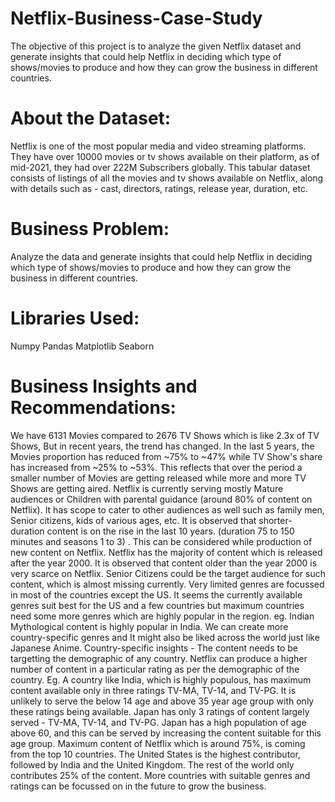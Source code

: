 # Netflix-Business-Case-Study

The objective of this project is to analyze the given Netflix dataset and generate insights that could help Netflix in deciding which type of shows/movies to produce and how they can grow the business in different countries.

# About the Dataset:
Netflix is one of the most popular media and video streaming platforms. They have over 10000 movies or tv shows available on their platform, as of mid-2021, they had over 222M Subscribers globally. This tabular dataset consists of listings of all the movies and tv shows available on Netflix, along with details such as - cast, directors, ratings, release year, duration, etc.

# Business Problem:
Analyze the data and generate insights that could help Netflix in deciding which type of shows/movies to produce and how they can grow the business in different countries.

# Libraries Used:
Numpy
Pandas
Matplotlib
Seaborn

# Business Insights and Recommendations:
We have 6131 Movies compared to 2676 TV Shows which is like 2.3x of TV Shows, But in recent years, the trend has changed. In the last 5 years, the Movies proportion has reduced from ~75% to ~47% while TV Show's share has increased from ~25% to ~53%. This reflects that over the period a smaller number of Movies are getting released while more and more TV Shows are getting aired.
Netflix is currently serving mostly Mature audiences or Children with parental guidance (around 80% of content on Netflix). It has scope to cater to other audiences as well such as family men, Senior citizens, kids of various ages, etc.
It is observed that shorter-duration content is on the rise in the last 10 years. (duration 75 to 150 minutes and seasons 1 to 3) . This can be considered while production of new content on Netflix.
Netflix has the majority of content which is released after the year 2000. It is observed that content older than the year 2000 is very scarce on Netflix. Senior Citizens could be the target audience for such content, which is almost missing currently.
Very limited genres are focussed in most of the countries except the US. It seems the currently available genres suit best for the US and a few countries but maximum countries need some more genres which are highly popular in the region. eg. Indian Mythological content is highly popular in India. We can create more country-specific genres and It might also be liked across the world just like Japanese Anime.
Country-specific insights - The content needs to be targetting the demographic of any country. Netflix can produce a higher number of content in a particular rating as per the demographic of the country. Eg. A country like India, which is highly populous, has maximum content available only in three ratings TV-MA, TV-14, and TV-PG. It is unlikely to serve the below 14 age and above 35 year age group with only these ratings being available.
Japan has only 3 ratings of content largely served - TV-MA, TV-14, and TV-PG. Japan has a high population of age above 60, and this can be served by increasing the content suitable for this age group.
Maximum content of Netflix which is around 75%, is coming from the top 10 countries. The United States is the highest contributor, followed by India and the United Kingdom. The rest of the world only contributes 25% of the content. More countries with suitable genres and ratings can be focussed on in the future to grow the business.
